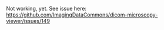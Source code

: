 Not working, yet. See issue here: https://github.com/ImagingDataCommons/dicom-microscopy-viewer/issues/149
